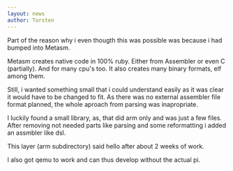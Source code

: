 ```yaml
---
layout: news
author: Torsten
---
```


Part of the reason why i even thougth this was possible was because i had bumped into Metasm. 

Metasm creates native code in 100% ruby. Either from Assembler or even C (partially). And for many cpu's too.
It also creates many binary formats, elf among them. 

Still, i wanted something small that i could understand easily as it was clear it would have to be changed to fit.
As there was no external assembler file format planned, the whole aproach from parsing was inapropriate.

I luckily found a small library, as, that did arm only and was just a few files. After removing not needed parts
like parsing and some reformatting i added an assmbler like dsl.

This layer (arm subdirectory) said hello after about 2 weeks of work.

I also got qemu to work and can thus develop without the actual pi.

